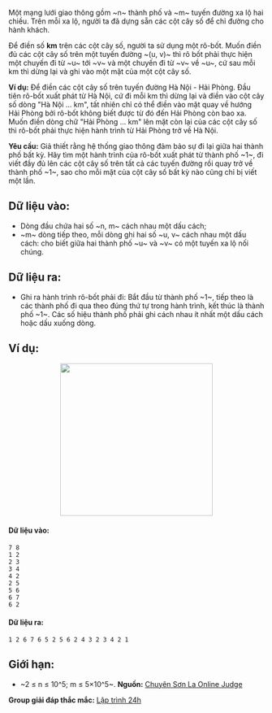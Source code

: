 Một mạng lưới giao thông gồm ~n~ thành phố và ~m~ tuyến đường xa lộ hai chiều. Trên mỗi xa lộ, người ta đã dựng sẵn các cột cây số để chỉ đường cho hành khách.

Để điền số **km** trên các cột cây số, người ta sử dụng một rô-bốt. Muốn điền đủ các cột cây số trên một tuyến đường ~(u, v)~ thì rô bốt phải thực hiện một chuyến đi từ ~u~ tới ~v~ và một chuyến đi từ ~v~ về ~u~, cứ sau mỗi km thì dừng lại và ghi vào một mặt của một cột cây số.

**Ví dụ:** Để điền các cột cây số trên tuyến đường Hà Nội - Hải Phòng. Đầu tiên rô-bốt xuất phát từ Hà Nội, cứ đi mỗi km thì dừng lại và điền vào cột cây số dòng "Hà Nội ... km", tất nhiên chỉ có thể điền vào mặt quay về hướng Hải Phòng bởi rô-bốt không biết được từ đó đến Hải Phòng còn bao xa. Muốn điền dòng chữ "Hải Phòng ... km" lên mặt còn lại của các cột cây số thì rô-bốt phải thực hiện hành trình từ Hải Phòng trở về Hà Nội.

**Yêu cầu:** Giả thiết rằng hệ thống giao thông đảm bảo sự đi lại giữa hai thành phố bất kỳ. Hãy tìm một hành trình của rô-bốt xuất phát từ thành phố ~1~, đi viết đầy đủ lên các cột cây số trên tất cả các tuyến đường rồi quay trở về thành phố ~1~, sao cho mỗi mặt của cột cây số bất kỳ nào cũng chỉ bị viết một lần.

## Dữ liệu vào:
- Dòng đầu chứa hai số ~n, m~ cách nhau một dấu cách;
- ~m~ dòng tiếp theo, mỗi dòng ghi hai số ~u, v~ cách nhau một dấu cách: cho biết giữa hai thành phố ~u~ và ~v~ có một tuyến xa lộ nối chúng.

## Dữ liệu ra:
- Ghi ra hành trình rô-bốt phải đi: Bắt đầu từ thành phố ~1~, tiếp theo là các thành phố đi qua theo đúng thứ tự trong hành trình, kết thúc là thành phố ~1~. Các số hiệu thành phố phải ghi cách nhau ít nhất một dấu cách hoặc dấu xuống dòng.

## Ví dụ:
<center><img src="/images/problems/549/MSTONES.png" width="300px" /></center>

#### Dữ liệu vào:
```
7 8
1 2
2 3
3 4
4 2
2 5
5 6
6 7
6 2
```

#### Dữ liệu ra:
```
1 2 6 7 6 5 2 5 6 2 4 3 2 3 4 2 1
```

## Giới hạn:
- ~2 ≤ n ≤ 10^5; m ≤ 5×10^5~.
**Nguồn:** [Chuyên Sơn La Online Judge](http://csloj.ddns.net/)

**Group giải đáp thắc mắc:** [Lập trình 24h](https://www.facebook.com/groups/1386904321519984)